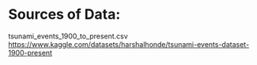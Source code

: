 # Sources of Data:

tsunami_events_1900_to_present.csv
https://www.kaggle.com/datasets/harshalhonde/tsunami-events-dataset-1900-present

